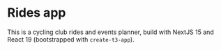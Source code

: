 # Rides app

This is a cycling club rides and events planner, build with NextJS 15 and React 19 (bootstrapped with `create-t3-app`).

